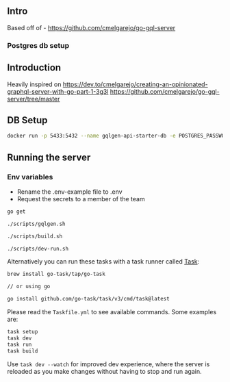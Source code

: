 ## Intro

Based off of - https://github.com/cmelgarejo/go-gql-server

### Postgres db setup

## Introduction

Heavily inspired on https://dev.to/cmelgarejo/creating-an-opinionated-graphql-server-with-go-part-1-3g3l
https://github.com/cmelgarejo/go-gql-server/tree/master

## DB Setup

```bash
docker run -p 5433:5432 --name gqlgen-api-starter-db -e POSTGRES_PASSWORD=password -e POSTGRES_USER=admin -e POSTGRES_DB=gqlgen-api-starter -v ${HOME}/postgres-data/gqlgen-api-starter:/var/lib/postgresql/data -d postgres
```



## Running the server

### Env variables

- Rename the .env-example file to .env
- Request the secrets to a member of the team

```bash
go get

./scripts/gqlgen.sh

./scripts/build.sh

./scripts/dev-run.sh
```

Alternatively you can run these tasks with a task runner called [Task](https://taskfile.dev/#/installation):

```bash
brew install go-task/tap/go-task

// or using go

go install github.com/go-task/task/v3/cmd/task@latest
```

Please read the `Taskfile.yml` to see available commands. Some examples are:

```bash
task setup
task dev
task run
task build
```

Use `task dev --watch` for improved dev experience, where the server is reloaded as you make changes without having to stop and run again.
